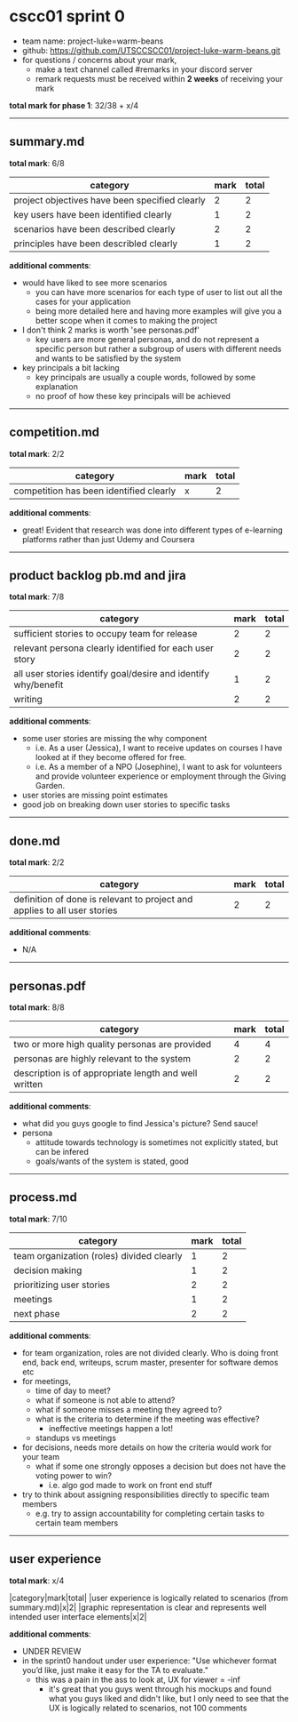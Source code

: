 # cscc01 sprint 0

- team name: project-luke=warm-beans
- github: https://github.com/UTSCCSCC01/project-luke-warm-beans.git
- for questions / concerns about your mark,
	- make a text channel called #remarks in your discord server
    - remark requests must be received within **2 weeks** of receiving your mark

**total mark for phase 1**: 32/38 + x/4

---

## summary.md

**total mark**: 6/8

|category|mark|total|
|---|---|---|
|project objectives have been specified clearly|2|2|
|key users have been identified clearly|1|2|
|scenarios have been described clearly|2|2|
|principles have been describled clearly|1|2|

**additional comments**:
- would have liked to see more scenarios
	- you can have more scenarios for each type of user to list out all the cases for your application
    - being more detailed here and having more examples will give you a better scope when it comes to making the project
- I don't think 2 marks is worth 'see personas.pdf'
	- key users are more general personas, and do not represent a specific person but rather a subgroup of users with different needs and wants to be satisfied by the system
- key principals a bit lacking
	- key principals are usually a couple words, followed by some explanation
	- no proof of how these key principals will be achieved

---

## competition.md

**total mark**: 2/2

|category|mark|total|
|---|---|---|
|competition has been identified clearly|x|2|

**additional comments**:

- great! Evident that research was done into different types of e-learning platforms rather than just Udemy and Coursera

---

## product backlog pb.md and jira

**total mark**: 7/8

|category|mark|total|
|---|---|---|
|sufficient stories to occupy team for release|2|2|
|relevant persona clearly identified for each user story|2|2|
|all user stories identify goal/desire and identify why/benefit|1|2|
|writing|2|2|

**additional comments**:

- some user stories are missing the why component
	- i.e. As a user (Jessica), I want to receive updates on courses I have looked at if they become offered for free.
	- i.e. As a member of a NPO (Josephine), I want to ask for volunteers and provide volunteer experience or employment through the Giving Garden.
- user stories are missing point estimates
- good job on breaking down user stories to specific tasks

---

## done.md

**total mark**: 2/2

|category|mark|total|
|---|---|---|
|definition of done is relevant to project and applies to all user stories|2|2|

**additional comments**:

- N/A

---

## personas.pdf

**total mark**: 8/8

|category|mark|total|
|---|---|---|
|two or more high quality personas are provided|4|4|
|personas are highly relevant to the system|2|2|
|description is of appropriate length and well written|2|2|

**additional comments**:

- what did you guys google to find Jessica's picture? Send sauce!
- persona
	- attitude towards technology is sometimes not explicitly stated, but can be infered
	- goals/wants of the system is stated, good


---

## process.md

**total mark**: 7/10

|category|mark|total|
|---|---|---|
|team organization (roles) divided clearly|1|2|
|decision making|1|2|
|prioritizing user stories|2|2|
|meetings|1|2|
|next phase|2|2|

**additional comments**:
- for team organization, roles are not divided clearly. Who is doing front end, back end, writeups, scrum master, presenter for software demos etc
- for meetings,
	- time of day to meet?
	- what if someone is not able to attend?
	- what if someone misses a meeting they agreed to?
	- what is the criteria to determine if the meeting was effective?
		- ineffective meetings happen a lot!
	- standups vs meetings
- for decisions, needs more details on how the criteria would work for your team
	- what if some one strongly opposes a decision but does not have the voting power to win?
		- i.e. algo god made to work on front end stuff
- try to think about assigning responsibilities directly to specific team members
    - e.g. try to assign accountability for completing certain tasks to certain team members

---

## user experience

**total mark**: x/4

|category|mark|total|
|user experience is logically related to scenarios (from summary.md)|x|2|
|graphic representation is clear and represents well intended user interface elements|x|2|

**additional comments**:
- UNDER REVIEW
- in the sprint0 handout under user experience: "Use whichever format you’d like, just make it easy for the TA to evaluate."
	- this was a pain in the ass to look at, UX for viewer = -inf
		- it's great that you guys went through his mockups and found what you guys liked and didn't like, but I only need to see that the UX is logically related to scenarios, not 100 comments